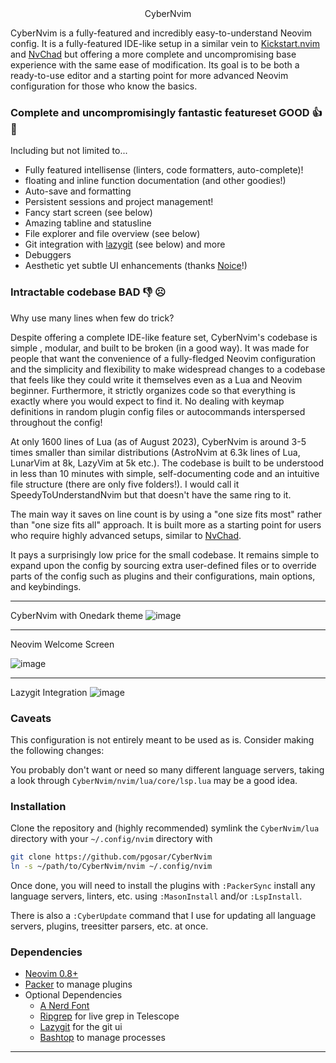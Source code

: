 <center>CyberNvim </center>

CyberNvim is a fully-featured and incredibly easy-to-understand Neovim config.
It is a fully-featured IDE-like setup in a similar vein to
[Kickstart.nvim](https://github.com/nvim-lua/kickstart.nvim) and
[NvChad](https://github.com/NvChad/NvChad/tree/v2.0) but offering a
more complete and uncompromising base experience with the same ease of modification.
Its goal is to be both a ready-to-use editor and a starting point for more
advanced Neovim configuration for those who know the basics.

### Complete and uncompromisingly fantastic featureset GOOD 👍 🥰

Including but not limited to...

* Fully featured intellisense (linters, code formatters, auto-complete)!
* floating and inline function documentation (and other goodies!)
* Auto-save and formatting
* Persistent sessions and project management!
* Fancy start screen (see below)
* Amazing tabline and statusline
* File explorer and file overview (see below)
* Git integration with [lazygit](https://github.com/jesseduffield/lazygit)
(see below) and more
* Debuggers
* Aesthetic yet subtle UI enhancements (thanks [Noice](https://github.com/folke/noice.nvim)!)

### Intractable codebase BAD 👎 ☹️

Why use many lines when few do trick?

Despite offering a complete IDE-like feature set, CyberNvim's codebase is simple
, modular, and built to be broken (in a good way). It was made for people
that want the convenience of a fully-fledged Neovim configuration and the
simplicity and flexibility to make widespread changes to a codebase that
feels like they could write it themselves even as a Lua and Neovim beginner.
Furthermore, it strictly organizes code so that everything is exactly where you
would expect to find it. No dealing with keymap definitions in random plugin config
files or autocommands interspersed throughout the config!

At only 1600 lines of Lua (as of August 2023), CyberNvim is around 3-5 times
smaller than similar distributions (AstroNvim at 6.3k lines of Lua, LunarVim
at 8k, LazyVim at 5k etc.). The codebase is built to be understood in less
than 10 minutes with simple, self-documenting code and an intuitive file
structure (there are only five folders!). I would call it
SpeedyToUnderstandNvim but that doesn't have the same ring to it.

The main way it saves on line count is by using a "one size fits most"
rather than "one size fits all" approach. It is built more as a starting
point for users who require highly advanced setups, similar to
[NvChad](https://github.com/NvChad/NvChad/tree/v2.0).

It pays a surprisingly low price for the small codebase.
It remains simple to expand upon the config by sourcing extra
user-defined files or to override parts of the config such as plugins
and their configurations, main options, and keybindings.

---

CyberNvim with Onedark theme
![image](https://github.com/pgosar/CyberNvim/assets/55164602/7d22e70e-6e52-4737-8068-9335c7705098)

---

Neovim Welcome Screen

![image](https://github.com/pgosar/CyberNvim/assets/55164602/d650046e-7dc6-43df-a9c6-2eb24d1725cc)

---

Lazygit Integration
![image](https://github.com/pgosar/CyberNvim/assets/55164602/1e6dc5d5-9945-405b-9e63-0aa2afe604c3)

### Caveats

This configuration is not entirely meant to be used as is. Consider
making the following changes:

You probably don't want or need so many different language servers, taking a look
through `CyberNvim/nvim/lua/core/lsp.lua` may be a good idea.

### Installation

Clone the repository and (highly recommended) symlink the `CyberNvim/lua`
directory with your `~/.config/nvim` directory with

``` bash
git clone https://github.com/pgosar/CyberNvim
ln -s ~/path/to/CyberNvim/nvim ~/.config/nvim
```

Once done, you will need to install the plugins with `:PackerSync` install any
language servers, linters, etc. using `:MasonInstall` and/or `:LspInstall`.

There is also a `:CyberUpdate` command that I use for updating all language
servers, plugins, treesitter parsers, etc. at once.

### Dependencies

* [Neovim 0.8+](https://github.com/neovim/neovim/releases/tag/stable)
* [Packer](https://github.com/wbthomason/packer.nvim) to manage plugins
* Optional Dependencies
  * [A Nerd Font](https://www.nerdfonts.com/font-downloads)
  * [Ripgrep](https://github.com/BurntSushi/ripgrep) for live grep in Telescope
  * [Lazygit](https://github.com/jesseduffield/lazygit) for the git ui
  * [Bashtop](https://github.com/aristocratos/bashtop) to manage processes

---
